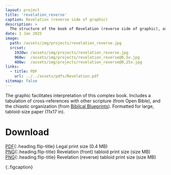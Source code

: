 ```yaml
---
layout: project
title: 'revelation_reverse'
caption: Revelation (reverse side of graphic)
description: >
  The structure of the book of Revelation (reverse side of graphic), as a series of visions and interludes.
date: 1 Jan 2025
image: 
  path: /assets/img/projects/revelation_reverse.jpg
  srcset: 
    1920w: /assets/img/projects/revelation_reverse.jpg
    960w:  /assets/img/projects/revelation_reverse@0,5x.jpg
    480w:  /assets/img/projects/revelation_reverse@0,25x.jpg
links:
  - title: PDF
    url: ../../assets/pdfs/Revelation.pdf
sitemap: false
---
```


The graphic facilitates interpretation of this complex book. Includes a tabulation of cross-references with other scripture (from Open Bible), and the chiastic organization (from [Bibilcal Blueprints](https://revelation.biblicalblueprints.com/home)). Formatted for large, tabloid-size paper (11x17 in).

# Download
[PDF](../assets/pdfs/Revelation.pdf){:.heading.flip-title} <span class="icon-file-pdf"></span> Legal print size (0.4 MB)  
[PNG](../assets/img/projects/revelation_front.png){:.heading.flip-title} <span class="icon-file-picture"></span> Revelation (front) tabloid print size (size MB)  
[PNG](../assets/img/projects/revelation_reverse.png){:.heading.flip-title} <span class="icon-file-picture"></span> Revelation (reverse) tabloid print size (size MB)

{:.figcaption}
